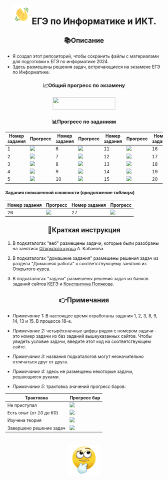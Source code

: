 <h1 align="center"><img src="emoji/hello.gif" height="64"/>ЕГЭ по Информатике и ИКТ.</h1>

## <p align='center'>📚Описание</p>
* Я создал этот репозиторий, чтобы сохранить файлы с материалами для подготовки к ЕГЭ по информатике 2024.</h3>
* Здесь размешены решения задач, встречающиеся на экзамене ЕГЭ по Информатике.
### <p align='center'>📈Общий прогресс по экзамену</p>
### <p align='center'> <img height="40" src="https://geps.dev/progress/58" width="200"/></p>
### <p align='center'>📊Прогресс по заданиям</p>
| Номер задания | Прогресс                           | Номер задания | Прогресс                          | Номер задания | Прогресс                           | Номер задания | Прогресс                         | Номер задания | Прогресс                         |
|---------------|------------------------------------|---------------|-----------------------------------|--------------|------------------------------------|---------------|----------------------------------|---------------|----------------------------------|
| 1             | ![](https://geps.dev/progress/100) | 6             |  ![](https://geps.dev/progress/10) | 11           | ![](https://geps.dev/progress/100) | 16            | ![](https://geps.dev/progress/40) | 21            | ![](https://geps.dev/progress/0) |
| 2             | ![](https://geps.dev/progress/100) | 7             |  ![](https://geps.dev/progress/100) | 12           | ![](https://geps.dev/progress/60)  | 17            | ![](https://geps.dev/progress/50) | 22            | ![](https://geps.dev/progress/0) |
| 3             | ![](https://geps.dev/progress/100) | 8             |  ![](https://geps.dev/progress/100) | 13           | ![](https://geps.dev/progress/100) | 18            | ![](https://geps.dev/progress/70) | 23            | ![](https://geps.dev/progress/50) |
| 4             | ![](https://geps.dev/progress/100) | 9             |  ![](https://geps.dev/progress/100) | 14           | ![](https://geps.dev/progress/100) | 19            | ![](https://geps.dev/progress/0) | 24            | ![](https://geps.dev/progress/0) |
| 5             | ![](https://geps.dev/progress/60)  | 10            |  ![](https://geps.dev/progress/0) | 15           | ![](https://geps.dev/progress/100) | 20            | ![](https://geps.dev/progress/0) | 25            | ![](https://geps.dev/progress/0) |
#### Задания повышенной сложности (_продолжение таблицы_)
| Номер задания | Прогресс| Номер задания | Прогресс |
|---------------|----------------------------------|---------------|-----------------------------------|
| 26            | ![](https://geps.dev/progress/0) | 27            |  ![](https://geps.dev/progress/0) |

## <p align='center'>📝Краткая инструкция</p>
1. В подкаталогах "веб" размещены задачи, которые были разобраны на занятиях [Открытого курса](https://kompege.ru/course) А. Кабанова.


2. В подкаталогах "домашние задания" размешены решения задач из раздела "Домашняя работа" к соответствующему занятию из Открытого курса.


3. В подкаталогах "задачи" размешены решения задач из банков заданий сайтов [КЕГЭ](https://kompege.ru/task) и [Константина Полякова](https://kpolyakov.spb.ru/school/ege/generate.htm).

## <p align='center'>👉Примечания</p>
* _Примечание 1:_ В настоящее время отработаны задания 1, 2, 3, 8, 9, 14, 13 и 15. В процессе 18-е.


* _Примечание 2:_ четырёхзначные цифры рядом с номером задачи - это номер задачи из баз заданий вышеуказанных сайтов. Чтобы увидеть условие задачи, введите этот код на соответствующем сайте.


* _Примечание 3:_ названия подкаталогов могут незначительно отличаться друг от друга.


* _Примечание 4:_ здесь не размещены некоторые задачи, решающиеся руками.


* _Примечание 5:_ трактовка значений прогресс баров:

| Трактовка                 | Прогресс бар                       |
|---------------------------|------------------------------------|
| Не приступал              | <img src="https://geps.dev/progress/0"/>   |
| Есть опыт (_от 10 до 60_) | ![](https://geps.dev/progress/60)  |
| Изучена теория            | ![](https://geps.dev/progress/80)  |
| Завершено решение задач   | ![](https://geps.dev/progress/100) |
# <div id="header" align="center"> <img src="emoji/thinking-emoji-43.gif" width="100"/> </div>

